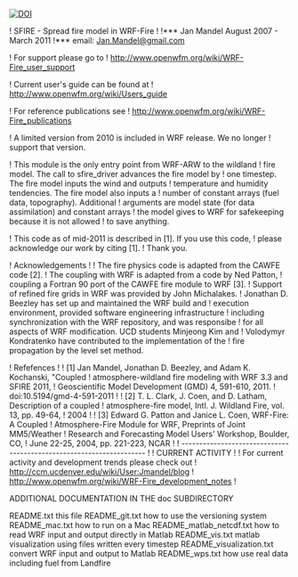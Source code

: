 [![DOI](https://zenodo.org/badge/281750493.svg)](https://zenodo.org/badge/latestdoi/281750493)


! SFIRE - Spread fire model in WRF-Fire
!
!*** Jan Mandel August 2007 - March 2011 
!*** email: Jan.Mandel@gmail.com

! For support please go to 
! http://www.openwfm.org/wiki/WRF-Fire_user_support 

! Current user's guide can be found at
! http://www.openwfm.org/wiki/Users_guide 

! For reference publications see
! http://www.openwfm.org/wiki/WRF-Fire_publications

! A limited version from 2010 is included in WRF release. We no longer 
! support that version.

! This module is the only entry point from WRF-ARW to the wildland 
! fire model. The call to sfire_driver advances the fire model by 
! one timestep. The fire model inputs the wind and outputs 
! temperature and humidity tendencies. The fire model also inputs a 
! number of constant arrays (fuel data, topography). Additional 
! arguments are model state (for data assimilation) and constant arrays 
! the model gives to WRF for safekeeping because it is not allowed 
! to save anything.

! This code as of mid-2011 is described in [1]. If you use this code, 
! please acknowledge our work by citing [1].
! Thank you.

! Acknowledgements
!
! The fire physics code is adapted from the CAWFE code [2].
! The coupling with WRF is adapted from a code by Ned Patton, 
! coupling a Fortran 90 port of the CAWFE fire module to WRF [3].
! Support of refined fire grids in WRF was provided by John Michalakes.
! Jonathan D. Beezley has set up and maintained the WRF build and
! execution environment, provided software engineering infrastructure 
! including synchronization with the WRF repository, and was responsibe
! for all aspects of WRF modification. UCD students Minjeong Kim and
! Volodymyr Kondratenko have contributed to the implementation of the
! fire propagation by the level set method.

! Refefences
!
! [1] Jan Mandel, Jonathan D. Beezley, and Adam K. Kochanski, "Coupled
! atmosphere-wildland fire modeling with WRF 3.3 and SFIRE 2011, 
! Geoscientific Model Development (GMD) 4, 591-610, 2011. 
! doi:10.5194/gmd-4-591-2011
!
! [2] T. L. Clark, J. Coen, and D. Latham, Description of a coupled 
! atmosphere-fire model, Intl. J. Wildland Fire, vol. 13, pp. 49-64, 
! 2004
!
! [3] Edward G. Patton and Janice L. Coen, WRF-Fire: A Coupled 
! Atmosphere-Fire Module for WRF, Preprints of Joint MM5/Weather 
! Research and Forecasting Model Users' Workshop, Boulder, CO, 
! June 22-25, 2004, pp. 221-223, NCAR
!
! --------------------------------------------------------------------
! 
! CURRENT ACTIVITY
! 
! For current activity and development trends please check out
! http://ccm.ucdenver.edu/wiki/User:Jmandel/blog
! http://www.openwfm.org/wiki/WRF-Fire_development_notes
! 


ADDITIONAL DOCUMENTATION IN THE doc SUBDIRECTORY


README.txt                  this file
README_git.txt              how to use the versioning system
README_mac.txt              how to run on a Mac
README_matlab_netcdf.txt    how to read WRF input and output directly in Matlab
README_vis.txt              matlab visualization using files written every timestep
README_visualization.txt    convert WRF input and output to Matlab
README_wps.txt              how use real data including fuel from Landfire



